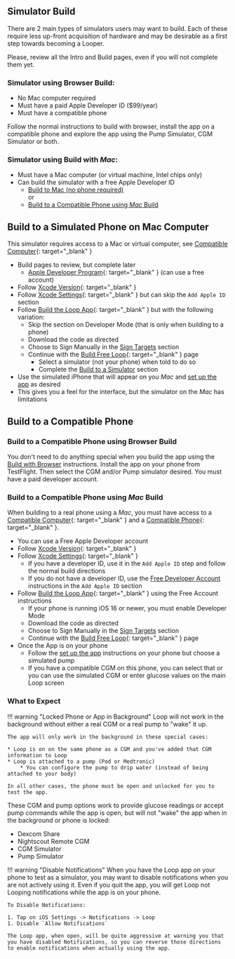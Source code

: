 ## Simulator Build

There are 2 main types of simulators users may want to build. Each of these require less up-front acquisition of hardware and may be desirable as a first step towards becoming a Looper.

Please, review all the Intro and Build pages, even if you will not complete them yet.

### Simulator using Browser Build:

* No Mac computer required
* Must have a paid Apple Developer ID ($99/year)
* Must have a compatible phone

Follow the normal instructions to build with browser, install the app on a compatible phone and explore the app using the Pump Simulator, CGM Simulator or both.

### Simulator using Build with *Mac*:

* Must have a Mac computer (or virtual machine, Intel chips only)
* Can build the simulator with a free Apple Developer ID
    * [Build to Mac (no phone required)](#build-to-a-simulated-phone-on-mac-computer)<br>
    or
    * [Build to a Compatible Phone using *Mac* Build](#build-to-a-compatible-phone-using-mac-build)

## Build to a Simulated Phone on Mac Computer

This simulator requires access to a Mac or virtual computer, see [Compatible Computer](../build/computer.md){: target="_blank" }

* Build pages to review, but complete later
    * [Apple Developer Program](../build/apple-developer.md){: target="_blank" } (can use a free account)
* Follow [Xcode Version](../build/xcode-version.md){: target="_blank" }
* Follow [Xcode Settings](../build/xcode-settings.md){: target="_blank" } but can skip the `Add Apple ID` section
* Follow [Build the Loop App](../build/build-app.md){: target="_blank" } but with the following variation:
    * Skip the section on Developer Mode (that is only when building to a phone)
    * Download the code as directed
    * Choose to Sign Manually in the [Sign Targets](../build/build-app.md#sign-targets) section
    * Continue with the [Build Free Loop](../build/build-free-loop.md){: target="_blank" } page
        * Select a simulator (not your phone) when told to do so
        * Complete the [Build to a Simulator](../build/build-free-loop.md#build-to-a-simulator) section
* Use the simulated iPhone that will appear on you *Mac* and [set up the app](../loop-3/loop-3-overview.md) as desired
* This gives you a feel for the interface, but the simulator on the *Mac* has limitations

## Build to a Compatible Phone

### Build to a Compatible Phone using Browser Build

You don't need to do anything special when you build the app using the [Build with Browser](../gh-actions/gh-overview.md) instructions. Install the app on your phone from TestFlight. Then select the CGM and/or Pump simulator desired. You must have a paid developer account.

### Build to a Compatible Phone using *Mac* Build

When building to a real phone using a *Mac*, you must have access to a [Compatible Computer](../build/computer.md){: target="_blank" } and a [Compatible Phone](../build/phone.md){: target="_blank" }.

* You can use a Free Apple Developer account
* Follow [Xcode Version](../build/xcode-version.md){: target="_blank" }
* Follow [Xcode Settings](../build/xcode-settings.md){: target="_blank" }
    * If you have a developer ID, use it in the `Add Apple ID` step and follow the normal build directions
    * If you do not have a developer ID, use the [Free Developer Account](../build/xcode-settings.md#free-developer-account) instructions in the `Add Apple ID` section
* Follow [Build the Loop App](../build/build-app.md){: target="_blank" } using the Free Account instructions
    * If your phone is running iOS 16 or newer, you must enable Developer Mode
    * Download the code as directed
    * Choose to Sign Manually in the [Sign Targets](../build/build-app.md#sign-targets) section
    * Continue with the [Build Free Loop](../build/build-free-loop.md){: target="_blank" } page
* Once the App is on your phone
    * Follow the [set up the app](../loop-3/loop-3-overview.md) instructions on your phone but choose a simulated pump
    * If you have a compatible CGM on this phone, you can select that or you can use the simulated CGM or enter glucose values on the main Loop screen

### What to Expect

!!! warning "Locked Phone or App in Background"
    Loop will not work in the background without either a real CGM or a real pump to "wake" it up.
    
    The app will only work in the background in these special cases:

    * Loop is on on the same phone as a CGM and you've added that CGM information to Loop
    * Loop is attached to a pump (Pod or Medtronic)
        * You can configure the pump to drip water (instead of being attached to your body)

    In all other cases, the phone must be open and unlocked for you to test the app.

These CGM and pump options work to provide glucose readings or accept pump commands while the app is open, but will not "wake" the app when in the background or phone is locked:

* Dexcom Share
* Nightscout Remote CGM
* CGM Simulator
* Pump Simulator

!!! warning "Disable Notifications"
    When you have the Loop app on your phone to test as a simulator, you may want to disable notifications when you are not actively using it. Even if you quit the app, you will get Loop not Looping notifications while the app is on your phone.

    To Disable Notifications:

    1. Tap on iOS Settings -> Notifications -> Loop
    1. Disable `Allow Notifications`

    The Loop app, when open, will be quite aggressive at warning you that you have disabled Notifications, so you can reverse those directions to enable notifications when actually using the app.


